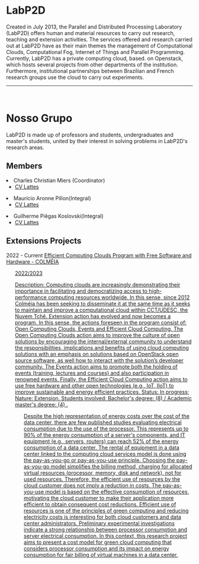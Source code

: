 # LabP2D

<p>Created in July 2013, the Parallel and Distributed Processing Laboratory (LabP2D) offers human and material resources to carry out research, teaching and extension activities. The services offered and research carried out at LabP2D have as their main themes the management of Computational Clouds, Computational Fog, Internet of Things and Parallel Programming. Currently, LabP2D has a private computing cloud, based. on Openstack, which hosts several projects from other departments of the institution. Furthermore, institutional partnerships between Brazilian and French research groups use the cloud to carry out experiments.
<br>
<hr>
<br>


# Nosso Grupo

<p>
  LabP2D is made up of professors and students, undergraduates and master's students, united by their interest in solving problems in LabP2D's research areas.
  
  ## Members
  
  <p>
  <li>Charles Christian Miers (Coordinator)
  <ul><li>
  <a href="http://lattes.cnpq.br/1630057446729066" target="_blank" rel="noopener">CV Lattes</a>
  </li></ul>    
  </li> 
  </u>
  <li>Maurício Aronne Pillon(Integral)
  <ul><li>
  <a href="http://lattes.cnpq.br/3752298390911021" targer="_blank" rel="noopener">CV Lattes</a>
  </li></ul>
  </li>
  </u>
  <li>Guilherme Piêgas Koslovski(Integral)
  <ul><li>
  <a href="http://lattes.cnpq.br/2749773427704993" target="_blank" rel="noopener">CV Lattes</a>
  </li></ul>
  </li>
</p>

## Extensions Projects

<p>
  2022 - Current
  <u>
Efficient Computing Clouds Program with Free Software and Hardware - COLMÉIA

  <ul>  
  2022/2023

Description: Computing clouds are increasingly demonstrating their importance in facilitating and democratizing access to high-performance computing resources worldwide. In this sense, since 2012 Colméia has been seeking to disseminate it at the same time as it seeks to maintain and improve a computational cloud within CCT/UDESC, the Nuvem Tchê. Extension action has evolved and now becomes a program. In this sense, the actions foreseen in the program consist of: Open Computing Clouds, Events and Efficient Cloud Computing. The Open Computing Clouds action aims to improve the culture of open solutions by encouraging the internal/external community to understand the responsibilities, implications and benefits of using cloud computing solutions with an emphasis on solutions based on OpenStack open source software, as well how to interact with the solution’s developer community. The Events action aims to promote both the holding of events (training, lectures and courses) and also participation in renowned events. Finally, the Efficient Cloud Computing action aims to use free hardware and other open technologies (e.g., IoT, IIoT) to improve sustainable and energy efficient practices.
Status: In progress; Nature: Extension.
Students involved: Bachelor's degree: (8) / Academic master's degree: (4) .

<p>

<ul>Despite the high representation of energy costs over the cost of the data center, there are few published studies evaluating electrical consumption due to the use of the processor. This represents up to 90% of the energy consumption of a server's components, and IT equipment (e.g., servers, routers) can reach 52% of the energy consumption of a data center. The rental of equipment in a data center linked to the computing cloud services model is done using the pay-as-you-go or pay-as-you-use principle. Choosing the pay-as-you-go model simplifies the billing method, charging for allocated virtual resources (processor, memory, disk and network), not for used resources. Therefore, the efficient use of resources by the cloud customer does not imply a reduction in costs. The pay-as-you-use model is based on the effective consumption of resources, motivating the cloud customer to make their application more efficient to obtain consequent cost reductions. Efficient use of resources is one of the principles of green computing and reducing electricity costs is interesting for both cloud customers and data center administrators. Preliminary experimental investigations indicate a strong relationship between processor consumption and server electrical consumption. In this context, this research project aims to present a cost model for green cloud computing that considers processor consumption and its impact on energy consumption for fair billing of virtual machines in a data center.    
</ul>
  
</p>

